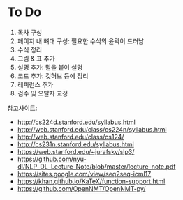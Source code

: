 # To Do

1. 목차 구성
1. 페이지 내 뼈대 구성: 필요한 수식의 윤곽이 드러남
1. 수식 정리
1. 그림 & 표 추가
1. 설명 추가: 말을 붙여 설명
1. 코드 추가: 깃허브 등에 정리
1. 레퍼런스 추가
1. 검수 및 오탈자 교정

참고사이트:
- http://cs224d.stanford.edu/syllabus.html
- http://web.stanford.edu/class/cs224n/syllabus.html
- http://web.stanford.edu/class/cs124/
- http://cs231n.stanford.edu/syllabus.html
- https://web.stanford.edu/~jurafsky/slp3/
- https://github.com/nyu-dl/NLP_DL_Lecture_Note/blob/master/lecture_note.pdf
- https://sites.google.com/view/seq2seq-icml17
- https://khan.github.io/KaTeX/function-support.html
- https://github.com/OpenNMT/OpenNMT-py/